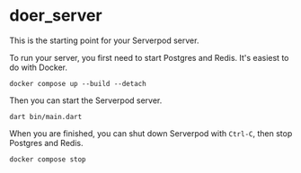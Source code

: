 # doer_server

This is the starting point for your Serverpod server.

To run your server, you first need to start Postgres and Redis. It's easiest to do with Docker.

    docker compose up --build --detach

Then you can start the Serverpod server.

    dart bin/main.dart

When you are finished, you can shut down Serverpod with `Ctrl-C`, then stop Postgres and Redis.

    docker compose stop
